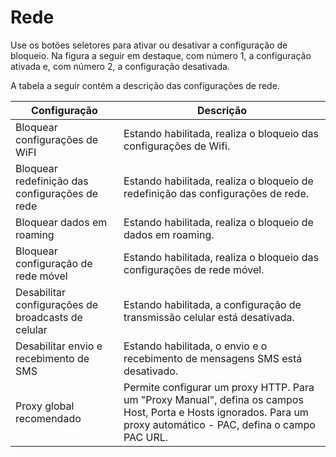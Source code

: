# Rede

Use os botões seletores para ativar ou desativar a configuração de bloqueio. Na figura a seguir em destaque, com número 1, a configuração ativada e, com número 2, a configuração desativada.

A tabela a seguir contém a descrição das configurações de rede.

| **Configuração**                                   | **Descrição**                                                                                                                                                     |
| -------------------------------------------------- | ----------------------------------------------------------------------------------------------------------------------------------------------------------------- |
| Bloquear configurações de WiFI                     | Estando habilitada, realiza o bloqueio das configurações de Wifi.                                                                                                 |
| Bloquear redefinição das configurações de rede     | Estando habilitada, realiza o bloqueio de redefinição das configurações de rede.                                                                                  |
| Bloquear dados em roaming                          | Estando habilitada, realiza o bloqueio de dados em roaming.                                                                                                       |
| Bloquear configuração de rede móvel                | Estando habilitada, realiza o bloqueio das configurações de rede móvel.                                                                                           |
| Desabilitar configurações de broadcasts de celular | Estando habilitada, a configuração de transmissão celular está desativada.                                                                                        |
| Desabilitar envio e recebimento de SMS             | Estando habilitada, o envio e o recebimento de mensagens SMS está desativado.                                                                                     |
| Proxy global recomendado                           | Permite configurar um proxy HTTP. Para um "Proxy Manual", defina os campos Host, Porta e Hosts ignorados. Para um proxy automático - PAC, defina o campo PAC URL. |
